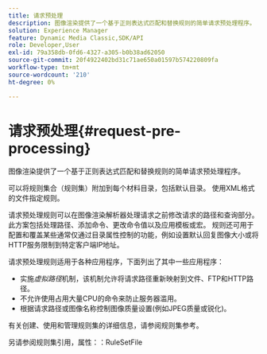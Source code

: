 ```yaml
---
title: 请求预处理
description: 图像渲染提供了一个基于正则表达式匹配和替换规则的简单请求预处理程序。
solution: Experience Manager
feature: Dynamic Media Classic,SDK/API
role: Developer,User
exl-id: 79a358db-0fd6-4327-a305-b0b38ad62050
source-git-commit: 20f4922402bd31c71ae650a01597b574220809fa
workflow-type: tm+mt
source-wordcount: '210'
ht-degree: 0%

---
```


# 请求预处理{#request-pre-processing}

图像渲染提供了一个基于正则表达式匹配和替换规则的简单请求预处理程序。

可以将规则集合（规则集）附加到每个材料目录，包括默认目录。 使用XML格式的文件指定规则。

请求预处理规则可以在图像渲染解析器处理请求之前修改请求的路径和查询部分。 此方案包括处理路径、添加命令、更改命令值以及应用模板或宏。 规则还可用于配置和覆盖某些通常仅通过目录属性控制的功能，例如设置默认回复图像大小或将HTTP服务限制到特定客户端IP地址。

请求预处理规则适用于各种应用程序，下面列出了其中一些应用程序：

* 实施&#x200B;*虚拟路径*&#x200B;机制，该机制允许将请求路径重新映射到文件、FTP和HTTP路径。
* 不允许使用占用大量CPU的命令来防止服务器滥用。
* 根据请求路径或图像名称控制图像质量设置(例如JPEG质量或锐化)。

有关创建、使用和管理规则集的详细信息，请参阅规则集参考。

另请参阅规则集引用，属性：：RuleSetFile
